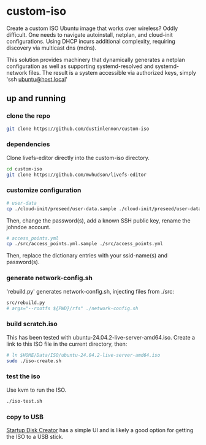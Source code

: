 # custom-iso

Create a custom ISO Ubuntu image that works over wireless?  Oddly difficult.  One needs to navigate autoinstall, netplan, and cloud-init configurations.  Using DHCP incurs additional complexity, requiring discovery via multicast dns (mdns).

This solution provides machinery that dynamically generates a netplan configuration as well as supporting systemd-resolved and systemd-network files.  The result is a system accessible via authorized keys, simply 'ssh ubuntu@host.local'

## up and running

### clone the repo

```bash
git clone https://github.com/dustinlennon/custom-iso
```

### dependencies

Clone livefs-editor directly into the custom-iso directory.

```bash
cd custom-iso
git clone https://github.com/mwhudson/livefs-editor
```

### customize configuration

```bash
# user-data
cp ./cloud-init/preseed/user-data.sample ./cloud-init/preseed/user-data
```
Then, change the password(s), add a known SSH public key, rename the johndoe account.

```bash
# access_points.yml
cp ./src/access_points.yml.sample ./src/access_points.yml
```
Then, replace the dictionary entries with your ssid-name(s) and password(s).

### generate network-config.sh

'rebuild.py' generates network-config.sh, injecting files from ./src:

```bash
src/rebuild.py
# args="--rootfs ${PWD}/rfs" ./network-config.sh
```

### build scratch.iso

This has been tested with ubuntu-24.04.2-live-server-amd64.iso.  Create a link to this ISO file in the current directory, then:

```bash
# ln $HOME/Data/ISO/ubuntu-24.04.2-live-server-amd64.iso
sudo ./iso-create.sh
```

### test the iso

Use kvm to run the ISO.

```bash
./iso-test.sh
```

### copy to USB

[Startup Disk Creator](https://ubuntu.com/tutorials/create-a-usb-stick-on-ubuntu#1-overview) has a simple UI and is likely a good option for getting the ISO to a USB stick.
